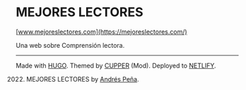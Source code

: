 # MEJORES LECTORES 
[www.mejoreslectores.com](https://mejoreslectores.com/)

Una web sobre Comprensión lectora.
  
---
  
Made with [HUGO](https://gohugo.io/). Themed by [CUPPER](https://github.com/zwbetz-gh/cupper-hugo-theme) (Mod). Deployed to [NETLIFY](https://www.netlify.com/).

2022. MEJORES LECTORES by [Andrés Peña](https://www.linkedin.com/in/andreseduardop/).
